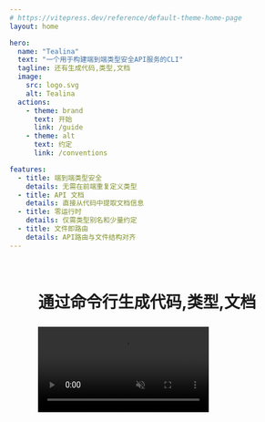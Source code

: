 ```yaml
---
# https://vitepress.dev/reference/default-theme-home-page
layout: home

hero:
  name: "Tealina"
  text: "一个用于构建端到端类型安全API服务的CLI"
  tagline: 还有生成代码,类型,文档
  image:
    src: logo.svg
    alt: Tealina
  actions:
    - theme: brand
      text: 开始
      link: /guide
    - theme: alt
      text: 约定
      link: /conventions

features:
  - title: 端到端类型安全
    details: 无需在前端重复定义类型
  - title: API 文档
    details: 直接从代码中提取文档信息
  - title: 零运行时
    details: 仅需类型别名和少量约定
  - title: 文件即路由
    details: API路由与文件结构对齐
---
```


<div style="height:1rem"></div>
<div class="vp-doc" style="padding-left:10%;padding-right:10%">

  # 通过命令行生成代码,类型,文档
  <div style="height:.4rem"></div>
  <video src="server.mp4" muted loop controls/>

  <div style="height:2rem"></div>

  # 端到端类型
  <div style="height:.4rem"></div>
  <video src="web.mp4" muted loop controls/>
</div>